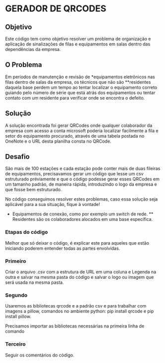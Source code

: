 # GERADOR DE QRCODES
## Objetivo
<p> Este código tem como objetivo resolver um problema de organização e aplicação de sinalizações de filas e equipamentos em salas dentro das dependências da empresa.</p>  

## O Problema
<p> Em períodos de manutenção e revisão de *equipamentos eletrônicos nas filas dentro de salas da empresa, os técnicos que não são **residentes daquela base perdem um tempo ao tentar localizar o equipamento correto guiando pelo número de série que está atrás dos equipamentos ou tentar contato com um residente para verificar onde se encontra o defeito.</p>

## Solução
<p> A solução encontrada foi gerar QRCodes onde qualquer colaborador da empresa com acesso a conta microsoft poderia localizar facilmente a fila e setor do equipamento procurado, através de uma tabela postada no OneNote e o URL desta planilha consta no QRCode.</p>

## Desafio
<p> São mais de 100 estações e cada estação pode conter mais de duas fileiras de equipamentos, precisavamos gerar um código que lesse um csv estruturado préviamente e que o código podesse gerar esses QRCodes em um tamanho padrão, de maneira rápida, introduzindo o logo da empresa e que fosse bem estruturado.</p>

<p>No código conseguimos resolver estes problemas, caso essa solução seja aplicável para a sua situação, fique à vontade!</p>


* Equipamentos de conexão, como por exemplo um switch de rede.
** Residentes são os colaboradores alocados em uma base específica.

### Etapas do código
<p>Melhor que só deixar o código, é explicar este para aqueles que estão iniciando poderem entender todas as partes envolvidas.</p>

### Primeiro
<p>Criar o arquivo .csv com a estrutura de URL em uma coluna e Legenda na outra e salvar na mesma pasta do código e salvar o logo ou imagem que será usada na mesma pasta.</p>

### Segundo
<p>Usaremos as bibliotecas qrcode e a padrão csv e para trabalhar com imagens a pillow, comandos no ambiente python: pip install qrcode e pip install pillow.

Precisamos importar as bibliotecas necessárias na primeira linha de comando</p>

### Terceiro
<p>Seguir os comentários do código.</p>